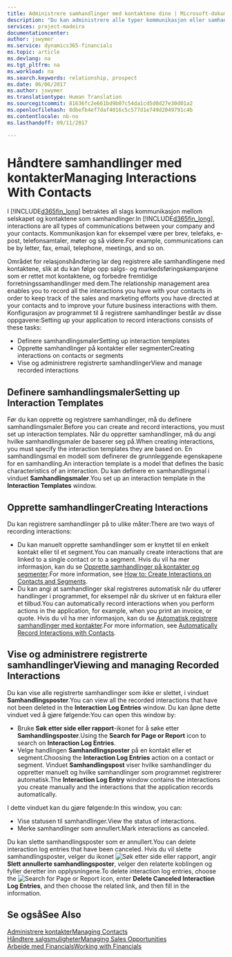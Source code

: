 ```yaml
---
title: Administrere samhandlinger med kontaktene dine | Microsoft-dokumentasjon
description: "Du kan administrere alle typer kommunikasjon eller samhandlinger mellom selskapet og kontaktene dine, for eksempel brev, telefonsamtaler, møter og så videre."
services: project-madeira
documentationcenter: 
author: jswymer
ms.service: dynamics365-financials
ms.topic: article
ms.devlang: na
ms.tgt_pltfrm: na
ms.workload: na
ms.search.keywords: relationship, prospect
ms.date: 06/06/2017
ms.author: jswymer
ms.translationtype: Human Translation
ms.sourcegitcommit: 81636fc2e661bd9b07c54da1cd5d0d27e30d01a2
ms.openlocfilehash: 8dbefb4ef7daf4016c5c577d1e749d2049791c4b
ms.contentlocale: nb-no
ms.lasthandoff: 09/11/2017

---
```

# <a name="managing-interactions-with-contacts"></a><span data-ttu-id="b2500-103">Håndtere samhandlinger med kontakter</span><span class="sxs-lookup"><span data-stu-id="b2500-103">Managing Interactions With Contacts</span></span>
<span data-ttu-id="b2500-104">I [!INCLUDE[d365fin_long](includes/d365fin_long_md.md)] betraktes all slags kommunikasjon mellom selskapet og kontaktene som samhandlinger.</span><span class="sxs-lookup"><span data-stu-id="b2500-104">In [!INCLUDE[d365fin_long](includes/d365fin_long_md.md)], interactions are all types of communications between your company and your contacts.</span></span> <span data-ttu-id="b2500-105">Kommunikasjon kan for eksempel være per brev, telefaks, e-post, telefonsamtaler, møter og så videre.</span><span class="sxs-lookup"><span data-stu-id="b2500-105">For example, communications can be by letter, fax, email, telephone, meetings, and so on.</span></span>

<span data-ttu-id="b2500-106">Området for relasjonshåndtering lar deg registrere alle samhandlingene med kontaktene, slik at du kan følge opp salgs- og markedsføringskampanjene som er rettet mot kontaktene, og forbedre fremtidige forretningssamhandlinger med dem.</span><span class="sxs-lookup"><span data-stu-id="b2500-106">The relationship management area enables you to record all the interactions you have with your contacts in order to keep track of the sales and marketing efforts you have directed at your contacts and to improve your future business interactions with them.</span></span> <span data-ttu-id="b2500-107">Konfigurasjon av programmet til å registrere samhandlinger består av disse oppgavene:</span><span class="sxs-lookup"><span data-stu-id="b2500-107">Setting up your application to record interactions consists of these tasks:</span></span>

* <span data-ttu-id="b2500-108">Definere samhandlingsmaler</span><span class="sxs-lookup"><span data-stu-id="b2500-108">Setting up interaction templates</span></span>  
* <span data-ttu-id="b2500-109">Opprette samhandlinger på kontakter eller segmenter</span><span class="sxs-lookup"><span data-stu-id="b2500-109">Creating interactions on contacts or segments</span></span>  
* <span data-ttu-id="b2500-110">Vise og administrere registrerte samhandlinger</span><span class="sxs-lookup"><span data-stu-id="b2500-110">View and manage recorded interactions</span></span>  

##  <a name="setting-up-interaction-templates"></a><span data-ttu-id="b2500-111">Definere samhandlingsmaler</span><span class="sxs-lookup"><span data-stu-id="b2500-111">Setting up Interaction Templates</span></span>
<span data-ttu-id="b2500-112">Før du kan opprette og registrere samhandlinger, må du definere samhandlingsmaler.</span><span class="sxs-lookup"><span data-stu-id="b2500-112">Before you can create and record interactions, you must set up interaction templates.</span></span> <span data-ttu-id="b2500-113">Når du oppretter samhandlinger, må du angi hvilke samhandlingsmaler de baserer seg på.</span><span class="sxs-lookup"><span data-stu-id="b2500-113">When creating interactions, you must specify the interaction templates they are based on.</span></span> <span data-ttu-id="b2500-114">En samhandlingsmal en modell som definerer de grunnleggende egenskapene for en samhandling.</span><span class="sxs-lookup"><span data-stu-id="b2500-114">An interaction template is a model that defines the basic characteristics of an interaction.</span></span>
<span data-ttu-id="b2500-115">Du kan definere en samhandlingsmal i vinduet **Samhandlingsmaler**.</span><span class="sxs-lookup"><span data-stu-id="b2500-115">You set up an interaction template in the **Interaction Templates** window.</span></span>  

## <a name="creating-interactions"></a><span data-ttu-id="b2500-116">Opprette samhandlinger</span><span class="sxs-lookup"><span data-stu-id="b2500-116">Creating Interactions</span></span>
<span data-ttu-id="b2500-117">Du kan registrere samhandlinger på to ulike måter:</span><span class="sxs-lookup"><span data-stu-id="b2500-117">There are two ways of recording interactions:</span></span>

* <span data-ttu-id="b2500-118">Du kan manuelt opprette samhandlinger som er knyttet til en enkelt kontakt eller til et segment.</span><span class="sxs-lookup"><span data-stu-id="b2500-118">You can manually create interactions that are linked to a single contact or to a segment.</span></span> <span data-ttu-id="b2500-119">Hvis du vil ha mer informasjon, kan du se [Opprette samhandlinger på kontakter og segmenter](marketing-how-create-interactions.md).</span><span class="sxs-lookup"><span data-stu-id="b2500-119">For more information, see [How to: Create Interactions on Contacts and Segments](marketing-how-create-interactions.md).</span></span>  
* <span data-ttu-id="b2500-120">Du kan angi at samhandlinger skal registreres automatisk når du utfører handlinger i programmet, for eksempel når du skriver ut en faktura eller et tilbud.</span><span class="sxs-lookup"><span data-stu-id="b2500-120">You can automatically record interactions when you perform actions in the application, for example, when you print an invoice, or quote.</span></span> <span data-ttu-id="b2500-121">Hvis du vil ha mer informasjon, kan du se [Automatisk registrere samhandlinger med kontakter](marketing-auto-record-interactions.md).</span><span class="sxs-lookup"><span data-stu-id="b2500-121">For more information, see [Automatically Record Interactions with Contacts](marketing-auto-record-interactions.md).</span></span>

## <a name="viewing-and-managing-recorded-interactions"></a><span data-ttu-id="b2500-122">Vise og administrere registrerte samhandlinger</span><span class="sxs-lookup"><span data-stu-id="b2500-122">Viewing and managing Recorded Interactions</span></span>
<span data-ttu-id="b2500-123">Du kan vise alle registrerte samhandlinger som ikke er slettet, i vinduet **Samhandlingsposter**.</span><span class="sxs-lookup"><span data-stu-id="b2500-123">You can view all the recorded interactions that have not been deleted in the **Interaction Log Entries** window.</span></span> <span data-ttu-id="b2500-124">Du kan åpne dette vinduet ved å gjøre følgende:</span><span class="sxs-lookup"><span data-stu-id="b2500-124">You can open this window by:</span></span>

* <span data-ttu-id="b2500-125">Bruke **Søk etter side eller rapport**-ikonet for å søke etter **Samhandlingsposter**.</span><span class="sxs-lookup"><span data-stu-id="b2500-125">Using the **Search for Page or Report** icon to search on **Interaction Log Entries**.</span></span>
* <span data-ttu-id="b2500-126">Velge handlingen **Samhandlingsposter** på en kontakt eller et segment.</span><span class="sxs-lookup"><span data-stu-id="b2500-126">Choosing the **Interaction Log Entries** action on a contact or segment.</span></span>
  <span data-ttu-id="b2500-127">Vinduet **Samhandlingspost** viser hvilke samhandlinger du oppretter manuelt og hvilke samhandlinger som programmet registrerer automatisk.</span><span class="sxs-lookup"><span data-stu-id="b2500-127">The **Interaction Log Entry** window contains the interactions you create manually and the interactions that the application records automatically.</span></span>

<span data-ttu-id="b2500-128">I dette vinduet kan du gjøre følgende:</span><span class="sxs-lookup"><span data-stu-id="b2500-128">In this window, you can:</span></span>

* <span data-ttu-id="b2500-129">Vise statusen til samhandlinger.</span><span class="sxs-lookup"><span data-stu-id="b2500-129">View the status of interactions.</span></span>
* <span data-ttu-id="b2500-130">Merke samhandlinger som annullert.</span><span class="sxs-lookup"><span data-stu-id="b2500-130">Mark interactions as canceled.</span></span>

<span data-ttu-id="b2500-131">Du kan slette samhandlingsposter som er annullert.</span><span class="sxs-lookup"><span data-stu-id="b2500-131">You can delete interaction log entries that have been canceled.</span></span> <span data-ttu-id="b2500-132">Hvis du vil slette samhandlingsposter, velger du ikonet ![Søk etter side eller rapport](media/ui-search/search_small.png "Ikonet Søk etter side eller rapport"), angir **Slett annullerte samhandlingsposter**, velger den relaterte koblingen og fyller deretter inn opplysningene.</span><span class="sxs-lookup"><span data-stu-id="b2500-132">To delete interaction log entries, choose the ![Search for Page or Report](media/ui-search/search_small.png "Search for Page or Report icon") icon, enter **Delete Canceled Interaction Log Entries**, and then choose the related link, and then fill in the information.</span></span>

## <a name="see-also"></a><span data-ttu-id="b2500-133">Se også</span><span class="sxs-lookup"><span data-stu-id="b2500-133">See Also</span></span>
[<span data-ttu-id="b2500-134">Administrere kontakter</span><span class="sxs-lookup"><span data-stu-id="b2500-134">Managing Contacts</span></span>](marketing-contacts.md)  
[<span data-ttu-id="b2500-135">Håndtere salgsmuligheter</span><span class="sxs-lookup"><span data-stu-id="b2500-135">Managing Sales Opportunities</span></span>](marketing-manage-sales-opportunities.md)  
[<span data-ttu-id="b2500-136">Arbeide med Financials</span><span class="sxs-lookup"><span data-stu-id="b2500-136">Working with Financials</span></span>](ui-work-product.md)  

